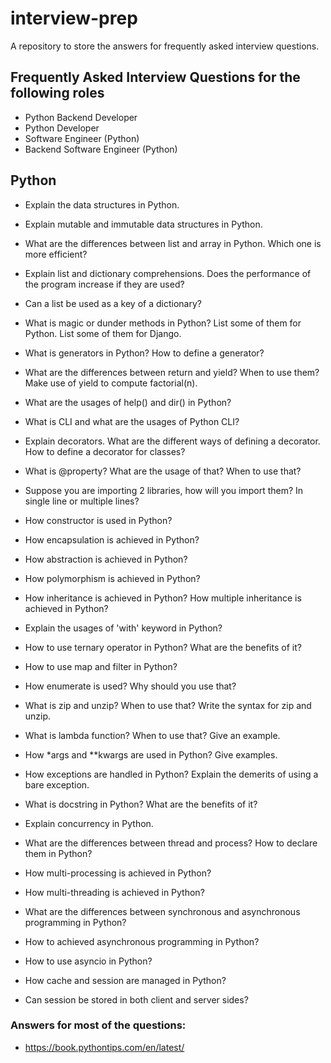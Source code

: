 # interview-prep

A repository to store the answers for frequently asked interview questions.

## Frequently Asked Interview Questions for the following roles
- Python Backend Developer
- Python Developer
- Software Engineer (Python)
- Backend Software Engineer (Python)

## Python

- Explain the data structures in Python.
- Explain mutable and immutable data structures in Python.
- What are the differences between list and array in Python. Which one is more efficient?
- Explain list and dictionary comprehensions. Does the performance of the program increase if they are used?
- Can a list be used as a key of a dictionary?
- What is magic or dunder methods in Python? List some of them for Python. List some of them for Django.
- What is generators in Python? How to define a generator?
- What are the differences between return and yield? When to use them? Make use of yield to compute factorial(n).
- What are the usages of help() and dir() in Python?
- What is CLI and what are the usages of Python CLI?
- Explain decorators. What are the different ways of defining a decorator. How to define a decorator for classes?
- What is @property? What are the usage of that? When to use that?
- Suppose you are importing 2 libraries, how will you import them? In single line or multiple lines?
- How constructor is used in Python?
- How encapsulation is achieved in Python?
- How abstraction is achieved in Python?
- How polymorphism is achieved in Python?
- How inheritance is achieved in Python? How multiple inheritance is achieved in Python?
- Explain the usages of 'with' keyword in Python?
- How to use ternary operator in Python? What are the benefits of it?
- How to use map and filter in Python?
- How enumerate is used? Why should you use that?
- What is zip and unzip? When to use that? Write the syntax for zip and unzip.
- What is lambda function? When to use that? Give an example.
- How *args and **kwargs are used in Python? Give examples.
- How exceptions are handled in Python? Explain the demerits of using a bare exception.
- What is docstring in Python? What are the benefits of it?

- Explain concurrency in Python.
- What are the differences between thread and process? How to declare them in Python?
- How multi-processing is achieved in Python?
- How multi-threading is achieved in Python?
- What are the differences between synchronous and asynchronous programming in Python?
- How to achieved asynchronous programming in Python?
- How to use asyncio in Python?
- How cache and session are managed in Python?
- Can session be stored in both client and server sides?

### Answers for most of the questions:
- https://book.pythontips.com/en/latest/
